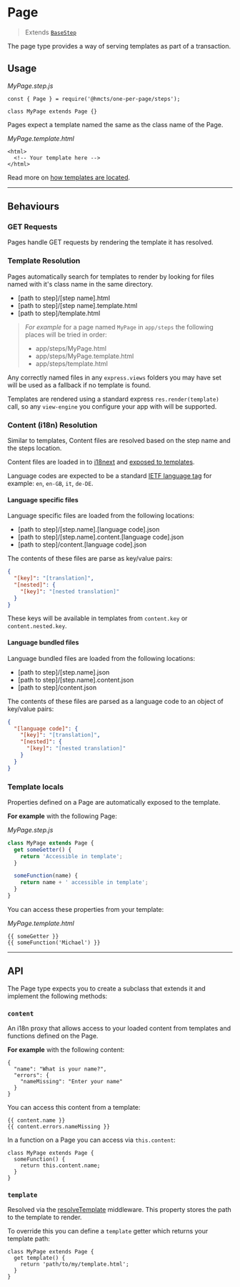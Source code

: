 # Page

> Extends [`BaseStep`][BaseStep]

The page type provides a way of serving templates as part of a transaction.

## Usage

_MyPage.step.js_
```
const { Page } = require('@hmcts/one-per-page/steps');

class MyPage extends Page {}
```

Pages expect a template named the same as the class name of the Page.

_MyPage.template.html_
```
<html>
  <!-- Your template here -->
</html>
```
Read more on [how templates are located](#template-resolution).

-------------------------------------------------------------------------------

## Behaviours

### GET Requests

Pages handle GET requests by rendering the template it has resolved.

### Template Resolution

Pages automatically search for templates to render by looking for files named with
it's class name in the same directory.

- [path to step]/[step name].html
- [path to step]/[step name].template.html
- [path to step]/template.html

> _For example_ for a page named `MyPage` in `app/steps` the following places will
> be tried in order:
>
> - app/steps/MyPage.html
> - app/steps/MyPage.template.html
> - app/steps/template.html

Any correctly named files in any `express.views` folders you may have set will
be used as a fallback if no template is found.

Templates are rendered using a standard express `res.render(template)` call, so
any `view-engine` you configure your app with will be supported.

### Content (i18n) Resolution

Similar to templates, Content files are resolved based on the step name and the
steps location.

Content files are loaded in to [i18next] and [exposed to templates](#template-locals).

Language codes are expected to be a standard [IETF language tag] for example:
`en`, `en-GB`, `it`, `de-DE`.

#### Language specific files

Language specific files are loaded from the following locations:

- [path to step]/[step.name].[language code].json
- [path to step]/[step.name].content.[language code].json
- [path to step]/content.[language code].json

The contents of these files are parse as key/value pairs:

```json
{
  "[key]": "[translation]",
  "[nested]": {
    "[key]": "[nested translation]"
  }
}
```

These keys will be available in templates from `content.key` or
`content.nested.key`.

#### Language bundled files

Language bundled files are loaded from the following locations:

- [path to step]/[step.name].json
- [path to step]/[step.name].content.json
- [path to step]/content.json

The contents of these files are parsed as a language code to an object of
key/value pairs:

```json
{
  "[language code]": {
    "[key]": "[translation]",
    "[nested]": {
      "[key]": "[nested translation]"
    }
  }
}
```

### Template locals

Properties defined on a Page are automatically exposed to the template.

__For example__ with the following Page:

_MyPage.step.js_
```javascript
class MyPage extends Page {
  get someGetter() {
    return 'Accessible in template';
  }

  someFunction(name) {
    return name + ' accessible in template';
  }
}
```

You can access these properties from your template:

_MyPage.template.html_
```nunjucks
{{ someGetter }}
{{ someFunction('Michael') }}
```

-------------------------------------------------------------------------------

## API

The Page type expects you to create a subclass that extends it and implement
the following methods:

### `content`

An i18n proxy that allows access to your loaded content from templates and
functions defined on the Page.

__For example__ with the following content:

```
{
  "name": "What is your name?",
  "errors": {
    "nameMissing": "Enter your name"
  }
}
```
You can access this content from a template:
```
{{ content.name }}
{{ content.errors.nameMissing }}
```
In a function on a Page you can access via `this.content`:
```
class MyPage extends Page {
  someFunction() {
    return this.content.name;
  }
}
```

### `template`

Resolved via the [resolveTemplate] middleware. This property stores the path
to the template to render.

To override this you can define a `template` getter which returns your template
path:

```
class MyPage extends Page {
  get template() {
    return 'path/to/my/template.html';
  }
}
```

[BaseStep]: /docs/steps/BaseStep
[i18Next]: https://www.i18next.com/
[IETF language tag]: https://en.wikipedia.org/wiki/IETF_language_tag
[resolveTemplate]: /docs/middleware/resolveTemplate
